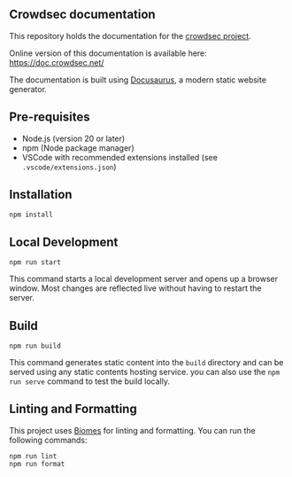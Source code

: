 ## Crowdsec documentation

This repository holds the documentation for the [crowdsec project](https://github.com/crowdsecurity/crowdsec).

Online version of this documentation is available here: https://doc.crowdsec.net/

The documentation is built using [Docusaurus](https://docusaurus.io/), a modern static website generator.

## Pre-requisites

- Node.js (version 20 or later)
- npm (Node package manager)
- VSCode with recommended extensions installed (see `.vscode/extensions.json`)

## Installation

```console
npm install
```

## Local Development

```console
npm run start
```

This command starts a local development server and opens up a browser window. Most changes are reflected live without having to restart the server.

## Build

```console
npm run build
```

This command generates static content into the `build` directory and can be served using any static contents hosting service.
you can also use the `npm run serve` command to test the build locally.

## Linting and Formatting

This project uses [Biomes](https://biomejs.dev/) for linting and formatting. You can run the following commands:

```console
npm run lint
npm run format
```
